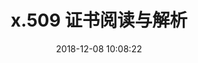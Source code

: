 ---
title: x.509 证书阅读与解析
date: 2018-12-08 10:08:22
description: 学习如何阅读解析基于 x.509 协议的证书。 
categories: 教程
tags: [教程, hello-world, x.509, 算法, 加密]
toc: true
---